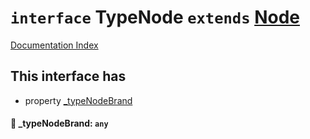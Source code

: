 # `interface` TypeNode `extends` [Node](../private.interface.Node/README.md)

[Documentation Index](../README.md)

## This interface has

- property [\_typeNodeBrand](#-typenodebrand-any)


#### 📄 \_typeNodeBrand: `any`



